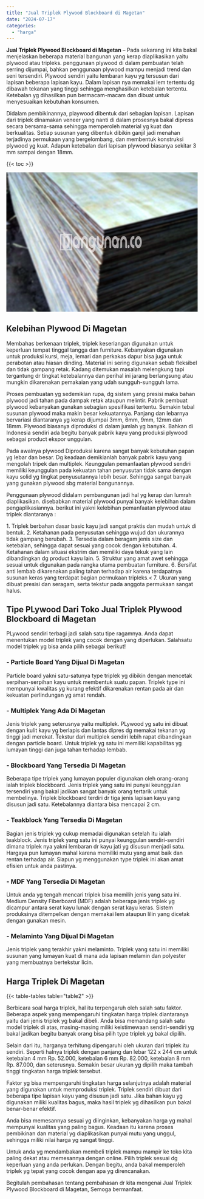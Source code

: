 ```yaml
---
title: "Jual Triplek Plywood Blockboard di Magetan"
date: "2024-07-17"
categories: 
  - "harga"
---
```


**Jual Triplek Plywood Blockboard di Magetan** – Pada sekarang ini kita bakal menjelaskan beberapa material bangunan yang kerap diaplikasikan yaitu plywood atau tripleks. penggunaan plywood di dalam pembuatan telah serring dijumpai, bahkan penggunaan plywood mampu menjadi trend dan seni tersendiri. Plywood sendiri yaitu lembaran kayu yg tersusun dari lapisan beberapa lapisan kayu. Dalam lapisan nya memakai lem tertentu dg dibawah tekanan yang tinggi sehingga menghasilkan ketebalan tertentu. Ketebalan yg dihasilkan pun bermacam-macam dan dibuat untuk menyesuaikan kebutuhan konsumen.

Didalam pembikinannya, playwood dibentuk dari sebagian lapisan. Lapisan dari triplek dinamakan veneer yang nanti di dalam prosesnya bakal dipress secara bersama-sama sehingga memperoleh material yg kuat dan berkualitas. Setiap susunan yang dibentuk dibikin ganjil jadi menahan terjadinya permukaan yang bergelombang, dan membentuk konstruksi plywood yg kuat. Adapun ketebalan dari lapisan plywood biasanya sekitar 3 mm sampai dengan 18mm.

{{< toc >}}

![Jual Triplek Plywood Blockboard di Magetan](/images/jual-triplek-murah-40.png)

## Kelebihan Plywood Di Magetan

Membahas berkenaan triplek, triplek keseriangan digunakan untuk keperluan tempat tinggal tangga dan furniture. Kebanyakan digunakan untuk produksi kursi, meja, lemari dan perkakas dapur bisa juga untuk perabotan atau hiasan dinding. Material ini sering digunakan sebab fleksibel dan tidak gampang retak. Kadang ditemukan masalah melengkung tapi tergantung dr tingkat ketebalannya dan perihal ini jarang berlangsung atau mungkin dikarenakan pemakaian yang udah sungguh-sungguh lama.

Proses pembuatan yg sedemikian rupa, dg sistem yang presisi maka bahan plywood jadi tahan pada dampak retak ataupun melintir. Pabrik pembuat plywood kebanyakan gunakan sebagian spesifikasi tertentu. Semakin tebal susunan plywood maka makin besar kekuatannya. Panjang dan lebarnya bervariasi diantaranya yg kerap dijumpai 3mm, 6mm, 9mm, 12mm dan 18mm. Plywood biasanya diproduksi di dalam jumlah yg banyak. Bahkan di Indonesia sendiri ada begitu banyak pabrik kayu yang produksi plywood sebagai product ekspor unggulan.

Pada awalnya plywood Diproduksi karena sangat banyak kebutuhan papan yg lebar dan besar. Dg keadaan demikianlah banyak pabrik kayu yang mengolah tripek dan multiplek. Keunggulan pemanfaatan plywood sendiri memiliki keunggulan pada kekuatan tahan penyusutan tidak sama dengan kayu solid yg tingkat penyusutannya lebih besar. Sehingga sangat banyak yang gunakan plywood sbg material bangunannya.

Penggunaan plywood didalam pembangunan jadi hal yg kerap dan lumrah diaplikasikan. disebabkan material plywood punyai banyak kelebihan dalam pengaplikasiannya. berikut ini yakni kelebihan pemanfaatan plywood atau triplek diantaranya :

1\. Triplek berbahan dasar basic kayu jadi sangat praktis dan mudah untuk di bentuk. 2. Ketahanan pada penyusutan sehingga wujud dan ukurannya tidak gampang berubah. 3. Tersedia dalam beragam jenis size dan ketebalan, sehingga dapat sesuai yang cocok dengan kebutuhan. 4. Ketahanan dalam situasi ekstrim dan memiliki daya tekuk yang lain dibandingkan dg product kayu lain. 5. Struktur yang amat awet sehingga sesuai untuk digunakan pada rangka utama pembuatan furniture. 6. Bersifat anti lembab dikarenakan paling tahan terhadap air karena terdapatnya susunan keras yang terdapat bagian permukaan tripleks.< 7. Ukuran yang dibuat presisi dan seragam, serta tekstur pada anggota permukaan sangat halus.

## Tipe PLywood Dari Toko Jual Triplek Plywood Blockboard di Magetan

PLywood sendiri terbagi jadi salah satu tipe ragamnya. Anda dapat menentukan model triplek yang cocok dengan yang diperlukan. Salahsatu model triplek yg bisa anda pilih sebagai berikut!

### \- Particle Board Yang Dijual Di Magetan

Particle board yakni satu-satunya type triplek yg dibikin dengan mencetak serpihan-serpihan kayu untuk membentuk suatu papan. Triplek type ini mempunyai kwalitas yg kurang efektif dikarenakan rentan pada air dan kekuatan perlindungan yg amat rendah.

### \- Multiplek Yang Ada Di Magetan

Jenis triplek yang seterusnya yaitu multiplek. PLywood yg satu ini dibuat dengan kulit kayu yg berlapis dan lantas dipres dg memakai tekanan yg tinggi jadi merekat. Tekstur dari multiplek sendiri lebih rapat dibandingkan dengan particle board. Untuk triplek yg satu ini memiliki kapabilitas yg lumayan tinggi dan juga tahan terhadap lembab.

### \- Blockboard Yang Tersedia Di Magetan

Beberapa tipe triplek yang lumayan populer digunakan oleh orang-orang ialah triplek blockboard. Jenis triplek yang satu ini punyai keunggulan tersendiri yang bakal jadikan sangat banyak orang tertarik untuk membelinya. Triplek blockboard terdiri dr tiga jenis lapisan kayu yang disusun jadi satu. Ketebalannya diantara bisa mencapai 2 cm.

### \- Teakblock Yang Tersedia Di Magetan

Bagian jenis triplek yg cukup memadai digunakan setelah itu ialah teakblock. Jenis triplek yang satu ini punyai keunggulan sendiri-sendiri dimana triplek nya yakni lembaran dr kayu jati yg disusun menjadi satu. Hargaya pun lumayan mahal karena memiliki mutu yang amat baik dan rentan terhadap air. Siapun yg menggunakan type triplek ini akan amat efisien untuk anda pastinya.

### \- MDF Yang Tersedia Di Magetan

Untuk anda yg tengah mencari triplek bisa memilih jenis yang satu ini. Medium Density Fiberboard (MDF) adalah beberapa jenis triplek yg dicampur antara serat kayu lunak dengan serat kayu keras. Sistem produksinya ditempelkan dengan memakai lem ataupun lilin yang dicetak dengan gunakan mesin.

### \- Melaminto Yang Dijual Di Magetan

Jenis triplek yang terakhir yakni melaminto. Triplek yang satu ini memiliki susunan yang lumayan kuat di mana ada lapisan melamin dan polyester yang membuatnya bertekstur licin.

## Harga Triplek Di Magetan

{{< table-tables table="table2" >}}

Berbicara soal harga triplek, hal itu terpengaruh oleh salah satu faktor. Beberapa aspek yang mempengaruhi tingkatan harga triplek diantaranya yaitu dari jenis triplek yg bakal dibeli. Anda bisa memandang salah satu model triplek di atas, masing-masing miliki keistimewaan sendiri-sendiri yg bakal jadikan begitu banyak orang bisa pilih type triplek yg bakal dipilih.

Selain dari itu, harganya terhitung dipengaruhi oleh ukuran dari triplek itu sendiri. Seperti halnya triplek dengan panjang dan lebar 122 x 244 cm untuk ketebalan 4 mm Rp. 52.000, ketebalan 6 mm Rp. 82.000, ketebalan 8 mm Rp. 87.000, dan seterusnya. Semakin besar ukuran yg dipilih maka tambah tinggi tingkatan harga triplek tersebut.

Faktor yg bisa mempengaruhi tingkatan harga selanjutnya adalah material yang digunakan untuk memproduksi triplek. Triplek sendiri dibuat dari beberapa tipe lapisan kayu yang disusun jadi satu. Jika bahan kayu yg digunakan miliki kualitas bagus, maka hasil triplek yg dihasilkan pun bakal benar-benar efektif.

Anda bisa memesannya sesuai yg diinginkan, kebanyakan harga yg mahal mempunyai kualitas yang paling bagus. Keadaan itu karena proses pembikinan dan material yg diaplikasikan punyai mutu yang unggul, sehingga miliki nilai harga yg sangat tinggi.

Untuk anda yg mendambakan membeli triplek mampu mampir ke toko kita paling dekat atau memesannya dengan online. Pilih triplek sesuai dg keperluan yang anda perlukan. Dengan begitu, anda bakal memperoleh triplek yg tepat yang cocok dengan apa yg direncanakan.

Begitulah pembahasan tentang pembahasan dr kita mengenai Jual Triplek Plywood Blockboard di Magetan, Semoga bermanfaat.
